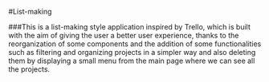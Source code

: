 #List-making

###This is a list-making style application inspired by Trello, which is built with the aim of giving the user a better user experience, thanks to the reorganization of some components and the addition of some functionalities such as filtering and organizing projects in a simpler way and also deleting them by displaying a small menu from the main page where we can see all the projects.
